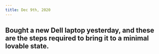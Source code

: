 ```yaml
---
title: Dec 9th, 2020
---
```


## Bought a new Dell laptop yesterday, and these are the steps required to bring it to a minimal lovable state.
###
